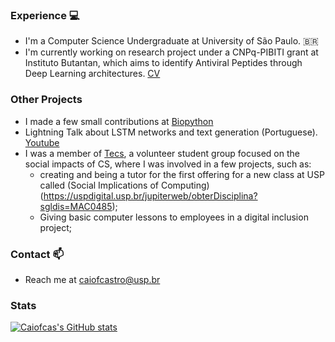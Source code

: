 ### Experience 💻

- I'm a Computer Science Undergraduate at University of São Paulo. 🇧🇷
- I'm currently working on research project under a CNPq-PIBITI grant at Instituto Butantan, which aims to identify Antiviral Peptides through Deep Learning architectures. [CV](http://lattes.cnpq.br/3175713045186885)

### Other Projects

- I made a few small contributions at [Biopython](https://github.com/biopython/biopython)
- Lightning Talk about LSTM networks and text generation (Portuguese). [Youtube](https://youtu.be/CMNAlp-6bP8?t=804)
- I was a member of [Tecs](https://tecs.ime.usp.br/), a volunteer student group focused on the social impacts of CS, where I was involved in a few projects, such as:
  - creating and being a tutor for the first offering for a new class at USP called (Social Implications of Computing)(https://uspdigital.usp.br/jupiterweb/obterDisciplina?sgldis=MAC0485); 
  - Giving basic computer lessons to employees in a digital inclusion project;

### Contact 📫 

- Reach me at caiofcastro@usp.br

### Stats
[![Caiofcas's GitHub stats](https://github-readme-stats.vercel.app/api?username=caiofcas&theme=synthwave&show_icons=True)](https://github.com/anuraghazra/github-readme-stats)
<!--
**Caiofcas/Caiofcas** is a ✨ _special_ ✨ repository because its `README.md` (this file) appears on your GitHub profile.

Here are some ideas to get you started:

- 🔭 I’m currently working on ...
- 🌱 I’m currently learning ...
- 👯 I’m looking to collaborate on ...
- 🤔 I’m looking for help with ...
- 💬 Ask me about ...
- 📫 How to reach me: ...
- 😄 Pronouns: ...
- ⚡ Fun fact: ...
-->

